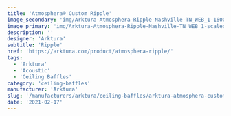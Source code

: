```yaml
---
title: 'Atmosphera® Custom Ripple'
image_secondary: 'img/Arktura-Atmosphera-Ripple-Nashville-TN_WEB_1-1600x1078.jpg'
image_primary: 'img/Arktura-Atmosphera-Ripple-Nashville-TN_WEB_1-scaled.jpg'
description: ''
designer: 'Arktura'
subtitle: 'Ripple'
href: 'https://arktura.com/product/atmosphera-ripple/'
tags:
  - 'Arktura'
  - 'Acoustic'
  - 'Ceiling Baffles'
category: 'ceiling-baffles'
manufacturer: 'Arktura'
slug: '/manufacturers/arktura/ceiling-baffles/arktura-atmosphera-custom-ripple'
date: '2021-02-17'
---
```

